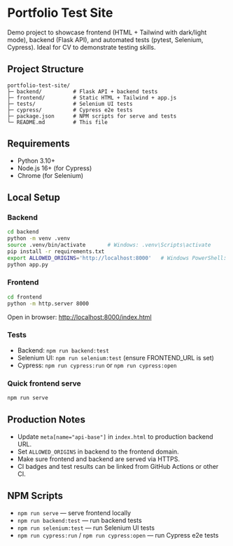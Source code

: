 # Portfolio Test Site

Demo project to showcase frontend (HTML + Tailwind with dark/light mode), backend (Flask API), and automated tests (pytest, Selenium, Cypress). Ideal for CV to demonstrate testing skills.

## Project Structure

```
portfolio-test-site/
├─ backend/          # Flask API + backend tests
├─ frontend/         # Static HTML + Tailwind + app.js
├─ tests/            # Selenium UI tests
├─ cypress/          # Cypress e2e tests
├─ package.json      # NPM scripts for serve and tests
└─ README.md         # This file
```

## Requirements

* Python 3.10+
* Node.js 16+ (for Cypress)
* Chrome (for Selenium)

## Local Setup

### Backend

```bash
cd backend
python -m venv .venv
source .venv/bin/activate       # Windows: .venv\Scripts\activate
pip install -r requirements.txt
export ALLOWED_ORIGINS='http://localhost:8000'   # Windows PowerShell: $env:ALLOWED_ORIGINS='http://localhost:8000'
python app.py
```

### Frontend

```bash
cd frontend
python -m http.server 8000
```

Open in browser: [http://localhost:8000/index.html](http://localhost:8000/index.html)

### Tests

* Backend: `npm run backend:test`
* Selenium UI: `npm run selenium:test` (ensure FRONTEND_URL is set)
* Cypress: `npm run cypress:run` or `npm run cypress:open`

### Quick frontend serve

```bash
npm run serve
```

## Production Notes

* Update `meta[name="api-base"]` in `index.html` to production backend URL.
* Set `ALLOWED_ORIGINS` in backend to the frontend domain.
* Make sure frontend and backend are served via HTTPS.
* CI badges and test results can be linked from GitHub Actions or other CI.

## NPM Scripts

* `npm run serve` — serve frontend locally
* `npm run backend:test` — run backend tests
* `npm run selenium:test` — run Selenium UI tests
* `npm run cypress:run` / `npm run cypress:open` — run Cypress e2e tests
